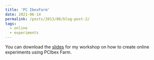 ```yaml
---
title: 'PC IbexFarm'
date: 2021-06-14
permalink: /posts/2013/08/blog-post-2/
tags:
  - online
  - experiments
---
```


You can download the [slides](https://gemmarepiso.github.io/files/pcibexfarm_workshop.pdf?raw=true) for my workshop on how to create online experiments using PCIbex Farm.
